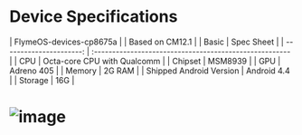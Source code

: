 # Device Specifications


|                FlymeOS-devices-cp8675a                                            |
|                    Based on CM12.1                                                |
|                   Basic | Spec Sheet                                              |
| ----------------------: | :------------------------------------------------------ |
|                     CPU | Octa-core CPU with Qualcomm                             |
|                 Chipset | MSM8939                                                 |
|                     GPU | Adreno 405                                              |
|                  Memory | 2G RAM                                                  |
| Shipped Android Version | Android 4.4                                             |
|                 Storage | 16G                                                     |


# ![image](http://i.miaosu.bid/data/f_46942703.jpg)




